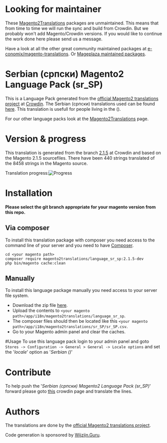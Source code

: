 # Looking for maintainer
These [Magento2Translations](http://magento2translations.github.io/) packages are unmaintained. This means that from time to time we will run the sync and build from Crowdin. But we probably won't add Magento/Crowdin versions. If you would like to continue the work done here please send us a message.

Have a look at all the other great community maintained packages at [e-conomix/magento-translations](https://github.com/e-conomix/magento-translations).
Or [Mageplaza maintained packages](https://github.com/mageplaza?q=language).

# Serbian (српски) Magento2 Language Pack (sr_SP)
This is a Language Pack generated from the [official Magento2 translations project](https://crowdin.com/project/magento-2) at [Crowdin](https://crowdin.com).
The Serbian (српски) translations used can be found [here](https://crowdin.com/project/magento-2/sr).
This translation is usefull for people living in the  ().

For our other language packs look at the [Magento2Translations](http://magento2translations.github.io/) page.

# Version & progress
This translation is generated from the branch [2.1.5](https://crowdin.com/project/magento-2/sr#/2.1.5) at Crowdin and based on the Magento 2.1.5 sourcefiles.
There have been  440 strings translated of the 8458 strings in the Magento source.

Translation progress:![Progress](http://progressed.io/bar/5)

# Installation
**Please select the git branch appropriate for your magento version from this repo.**
## Via composer
To install this translation package with composer you need access to the command line of your server and you need to have [Composer](https://getcomposer.org).
```
cd <your magento path>
composer require magento2translations/language_sr_sp:2.1.5-dev
php bin/magento cache:clean
```
## Manually
To install this language package manually you need access to your server file system.
* Download the zip file [here](https://github.com/Magento2Translations/language_sr_sp/archive/2.1.5.zip).
* Upload the contents to `<your magento path>/app/i18n/magento2translations/language_sr_sp`.
* The composer files should then be located like this `<your magento path>/app/i18n/magento2translations/sr_SP/sr_SP.csv`.
* Go to your Magento admin panel and clear the caches.

#Usage
To use this language pack login to your admin panel and goto `Stores -> Configuration -> General > General -> Locale options` and set the '*locale*' option as '*Serbian ()*'

# Contribute
To help push the '*Serbian (српски) Magento2 Language Pack (sr_SP)*' forward please goto [this](https://crowdin.com/project/magento-2/sr) crowdin page and translate the lines.

# Authors
The translations are done by the [official Magento2 translations project](https://crowdin.com/project/magento-2).

Code generation is sponsored by [Wijzijn.Guru](http://www.wijzijn.guru/).